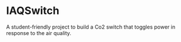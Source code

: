# IAQSwitch
A student-friendly project to build a Co2 switch that toggles power in response to the air quality.

